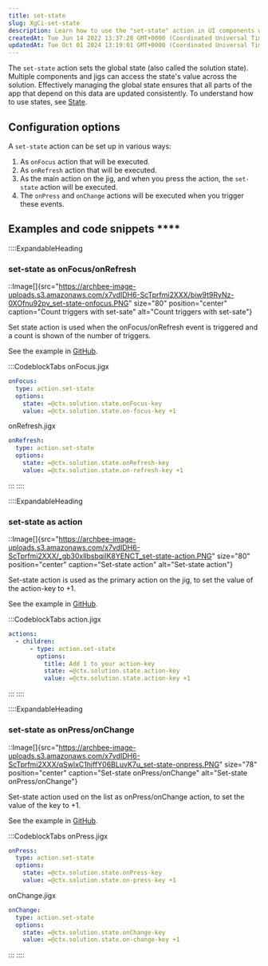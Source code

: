 ```yaml
---
title: set-state
slug: XgCi-set-state
description: Learn how to use the "set-state" action in UI components with this comprehensive document. Explore multiple ways to set up this action, including onFocus, onRefresh, onPress, and onChange events. Find examples and code snippets for each setup, enabling yo
createdAt: Tue Jun 14 2022 13:37:28 GMT+0000 (Coordinated Universal Time)
updatedAt: Tue Oct 01 2024 13:19:01 GMT+0000 (Coordinated Universal Time)
---
```


The `set-state` action sets the global state (also called the solution state). Multiple components and jigs can access the state's value across the solution. Effectively managing the global state ensures that all parts of the app that depend on this data are updated consistently. To understand how to use states, see [State]().

## Configuration options

A `set-state` action can be set up in various ways:

1. As `onFocus` action that will be executed.
2. As `onRefresh` action that will be executed.
3. As the main action on the jig, and when you press the action, the `set-state` action will be executed.
4. The `onPress` and `onChange` actions will be executed when you trigger these events.

## Examples and code snippets ****

::::ExpandableHeading
### set-state as onFocus/onRefresh

::Image[]{src="https://archbee-image-uploads.s3.amazonaws.com/x7vdIDH6-ScTprfmi2XXX/biw9t9RyNz-0XOfnu92pv_set-state-onfocus.PNG" size="80" position="center" caption="Count triggers with set-sate" alt="Count triggers with set-sate"}

Set state action is used when the onFocus/onRefresh event is triggered and a count is shown of the number of triggers.

See the example in [GitHub](https://github.com/jigx-com/jigx-samples/blob/main/quickstart/jigx-samples/jigs/jigx-actions/set-state/static-data/set-state-focus-refresh.jigx).

:::CodeblockTabs
onFocus.jigx

```yaml
onFocus: 
  type: action.set-state
  options:
    state: =@ctx.solution.state.onFocus-key
    value: =@ctx.solution.state.on-focus-key +1 
```

onRefresh.jigx

```yaml
onRefresh: 
  type: action.set-state
  options:
    state: =@ctx.solution.state.onRefresh-key
    value: =@ctx.solution.state.on-refresh-key +1
```
:::
::::

::::ExpandableHeading
### set-state as action

::Image[]{src="https://archbee-image-uploads.s3.amazonaws.com/x7vdIDH6-ScTprfmi2XXX/_gb30xllbsbqiIK8YENCT_set-state-action.PNG" size="80" position="center" caption="Set-state action" alt="Set-state action"}

Set-state action is used as the primary action on the jig, to set the value of the action-key to +1.

See the example in [GitHub](https://github.com/jigx-com/jigx-samples/blob/main/quickstart/jigx-samples/jigs/jigx-actions/set-state/static-data/set-state-action.jigx).

:::CodeblockTabs
action.jigx

```yaml
actions:
  - children:
      - type: action.set-state
        options:
          title: Add 1 to your action-key
          state: =@ctx.solution.state.action-key
          value: =@ctx.solution.state.action-key +1
```
:::
::::

::::ExpandableHeading
### set-state as onPress/onChange

::Image[]{src="https://archbee-image-uploads.s3.amazonaws.com/x7vdIDH6-ScTprfmi2XXX/qSwlxC1hjffY06BLuvK7u_set-state-onpress.PNG" size="78" position="center" caption="Set-state onPress/onChange" alt="Set-state onPress/onChange"}

Set-state action used on the list as onPress/onChange action, to set the value of the key to +1.

See the example in [GitHub](https://github.com/jigx-com/jigx-samples/blob/main/quickstart/jigx-samples/jigs/jigx-actions/set-state/static-data/set-state-onpress-onchange.jigx).

:::CodeblockTabs
onPress.jigx

```yaml
onPress: 
  type: action.set-state
  options:
    state: =@ctx.solution.state.onPress-key
    value: =@ctx.solution.state.on-press-key +1
```

onChange.jigx

```yaml
onChange: 
  type: action.set-state
  options:
    state: =@ctx.solution.state.onChange-key
    value: =@ctx.solution.state.on-change-key +1
```
:::
::::

